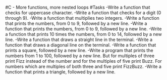 #C - More functions, more nested loops
#Tasks
-Write a function that checks for uppercase character.
-Write a function that checks for a digit (0 through 9).
-Write a function that multiplies two integers.
-Write a function that prints the numbers, from 0 to 9, followed by a new line.
-Write a function that prints the numbers, from 0 to 9, followed by a new line.
-Write a function that prints 10 times the numbers, from 0 to 14, followed by a new line.
-Write a function that draws a straight line in the terminal.
-Write a function that draws a diagonal line on the terminal.
-Write a function that prints a square, followed by a new line.
-Write a program that prints the numbers from 1 to 100, followed by a new line. But for multiples of three print Fizz instead of the number and for the multiples of five print Buzz. For numbers which are multiples of both three and five print FizzBuzz.
-Write a function that prints a triangle, followed by a new line.
